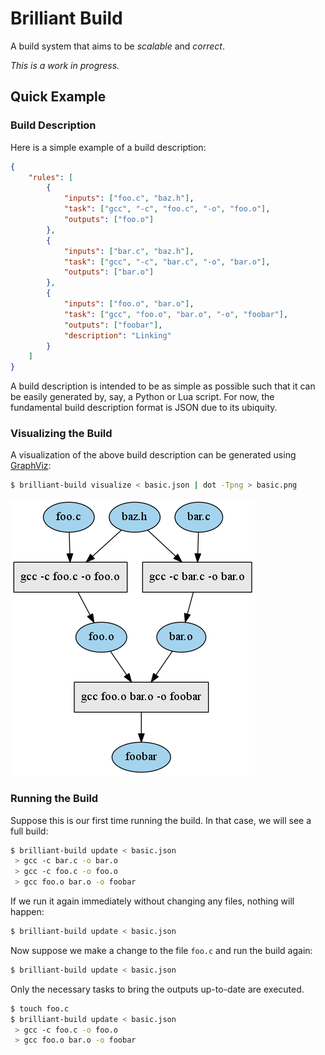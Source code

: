 # Brilliant Build

A build system that aims to be *scalable* and *correct*.

*This is a work in progress.*

## Quick Example

### Build Description

Here is a simple example of a build description:

```json
{
    "rules": [
        {
            "inputs": ["foo.c", "baz.h"],
            "task": ["gcc", "-c", "foo.c", "-o", "foo.o"],
            "outputs": ["foo.o"]
        },
        {
            "inputs": ["bar.c", "baz.h"],
            "task": ["gcc", "-c", "bar.c", "-o", "bar.o"],
            "outputs": ["bar.o"]
        },
        {
            "inputs": ["foo.o", "bar.o"],
            "task": ["gcc", "foo.o", "bar.o", "-o", "foobar"],
            "outputs": ["foobar"],
            "description": "Linking"
        }
    ]
}
```

A build description is intended to be as simple as possible such that it can be
easily generated by, say, a Python or Lua script. For now, the fundamental build
description format is JSON due to its ubiquity.

### Visualizing the Build

A visualization of the above build description can be generated using
[GraphViz][]:

```bash
$ brilliant-build visualize < basic.json | dot -Tpng > basic.png
```
![Simple Task Graph](/docs/examples/basic/build.png)

[GraphViz]: http://www.graphviz.org/

### Running the Build

Suppose this is our first time running the build. In that case, we will see a
full build:

```bash
$ brilliant-build update < basic.json
 > gcc -c bar.c -o bar.o
 > gcc -c foo.c -o foo.o
 > gcc foo.o bar.o -o foobar
```

If we run it again immediately without changing any files, nothing will happen:

```bash
$ brilliant-build update < basic.json
```

Now suppose we make a change to the file `foo.c` and run the build again:

```bash
$ brilliant-build update < basic.json
```

Only the necessary tasks to bring the outputs up-to-date are executed.

```bash
$ touch foo.c
$ brilliant-build update < basic.json
 > gcc -c foo.c -o foo.o
 > gcc foo.o bar.o -o foobar
```
